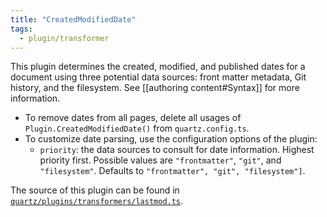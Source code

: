 ```yaml
---
title: "CreatedModifiedDate"
tags:
  - plugin/transformer
---
```


This plugin determines the created, modified, and published dates for a document using three potential data sources: front matter metadata, Git history, and the filesystem. See [[authoring content#Syntax]] for more information.

- To remove dates from all pages, delete all usages of `Plugin.CreatedModifiedDate()` from `quartz.config.ts`.
- To customize date parsing, use the configuration options of the plugin:
  - `priority`: the data sources to consult for date information. Highest priority first. Possible values are `"frontmatter"`, `"git"`, and `"filesystem"`. Defaults to `"frontmatter", "git", "filesystem"]`.

The source of this plugin can be found in [`quartz/plugins/transformers/lastmod.ts`](https://github.com/jackyzha0/quartz/blob/v4/quartz/plugins/transformers/lastmod.ts).
